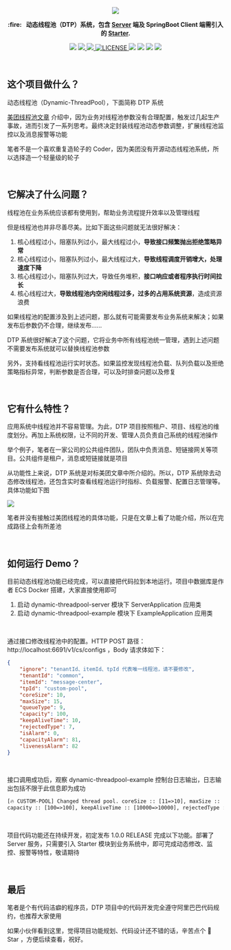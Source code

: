 <div align=center>
	<img src="https://images-machen.oss-cn-beijing.aliyuncs.com/Dynamic-Thread-Pool-Main.jpeg"  />
</div>

<p align="center">
	<strong> :fire: &nbsp; 动态线程池（DTP）系统，包含 <a href="https://github.com/longtai94/dynamic-threadpool/tree/develop/dynamic-threadpool-server">Server</a> 端及 SpringBoot Client 端需引入的 <a href="https://github.com/longtai94/dynamic-threadpool/tree/develop/dynamic-threadpool-spring-boot-starter">Starter</a>.</strong>
</p>
<p align="center">


<img src="https://img.shields.io/badge/Author-龙台-blue.svg" />

<a target="_blank" href="http://mp.weixin.qq.com/s?__biz=Mzg4NDU0Mjk5OQ==&mid=100007311&idx=1&sn=d325c1a509d6ee89469a1134ac0a8cf5&chksm=4fb7c6f778c04fe111e9cf52723675b8e8cbbbf9e848741a5d9c20620ff6c778b6613e021a34&scene=18#wechat_redirect">
     <img src="https://img.shields.io/badge/公众号-龙台 blog-yellow.svg" />
</a>

<a target="_blank" href="https://github.com/longtai94/dynamic-threadpool">
     <img src="https://img.shields.io/badge/⭐-github-orange.svg" />
</a>

<a href="https://github.com/longtai94/dynamic-threadpool/blob/develop/LICENSE">
    <img src="https://img.shields.io/github/license/longtai94/dynamic-threadpool?color=42b883&style=flat-square" alt="LICENSE">
</a>

<img src="https://img.shields.io/badge/JDK-1.8+-green?logo=appveyor" />

<img src="https://tokei.rs/b1/github/longtai94/dynamic-threadpool?category=lines" />
	
<img src="https://img.shields.io/badge/release-v0.2.0-violet.svg" />

<img src="https://img.shields.io/github/stars/longtai94/dynamic-threadpool.svg" />

</p>

<br/>

## 这个项目做什么？

动态线程池（Dynamic-ThreadPool），下面简称 DTP 系统

[美团线程池文章](https://tech.meituan.com/2020/04/02/java-pooling-pratice-in-meituan.html) 介绍中，因为业务对线程池参数没有合理配置，触发过几起生产事故，进而引发了一系列思考。最终决定封装线程池动态参数调整，扩展线程池监控以及消息报警等功能

笔者不是一个喜欢重复造轮子的 Coder，因为美团没有开源动态线程池系统，所以选择造一个轻量级的轮子

<br/>

## 它解决了什么问题？

线程池在业务系统应该都有使用到，帮助业务流程提升效率以及管理线程

但是线程池也并非尽善尽美。比如下面这些问题就无法很好解决：

1. 核心线程过小，阻塞队列过小，最大线程过小，**导致接口频繁抛出拒绝策略异常**
2. 核心线程过小，阻塞队列过小，最大线程过大，**导致线程调度开销增大，处理速度下降**
3. 核心线程过小，阻塞队列过大，导致任务堆积，**接口响应或者程序执行时间拉长**
4. 核心线程过大，**导致线程池内空闲线程过多，过多的占用系统资源**，造成资源浪费

如果线程池的配置涉及到上述问题，那么就有可能需要发布业务系统来解决；如果发布后参数仍不合理，继续发布......

DTP 系统很好解决了这个问题，它将业务中所有线程池统一管理，遇到上述问题不需要发布系统就可以替换线程池参数

另外，支持看线程池运行实时状态。如果监控发现线程池负载、队列负载以及拒绝策略指标异常，判断参数是否合理，可以及时排查问题以及修复



<br/>

##  它有什么特性？

应用系统中线程池并不容易管理。为此，DTP 项目按照租户、项目、线程池的维度划分。再加上系统权限，让不同的开发、管理人员负责自己系统的线程池操作

举个例子，笔者在一家公司的公共组件团队，团队中负责消息、短链接网关等项目。公共组件是租户，消息或短链接就是项目

从功能性上来说，DTP 系统是对标美团文章中所介绍的。所以，DTP 系统除去动态修改线程池，还包含实时查看线程池运行时指标、负载报警、配置日志管理等。具体功能如下图

![](https://images-machen.oss-cn-beijing.aliyuncs.com/image-20210807134946141.png)



笔者并没有接触过美团线程池的具体功能，只是在文章上看了功能介绍，所以在完成路径上会有所差池



<br/>

## 如何运行 Demo？

目前动态线程池功能已经完成，可以直接把代码拉到本地运行。项目中数据库是作者 ECS Docker 搭建，大家直接使用即可

1. 启动 dynamic-threadpool-server 模块下 ServerApplication 应用类
2. 启动 dynamic-threadpool-example 模块下 ExampleApplication 应用类



<br/>

通过接口修改线程池中的配置。HTTP POST 路径：http://localhost:6691/v1/cs/configs ，Body 请求体如下：

```json
{
    "ignore": "tenantId、itemId、tpId 代表唯一线程池，请不要修改",
    "tenantId": "common",
    "itemId": "message-center",
    "tpId": "custom-pool",
    "coreSize": 10,
    "maxSize": 15,
    "queueType": 9,
    "capacity": 100,
    "keepAliveTime": 10,
    "rejectedType": 7,
    "isAlarm": 0,
    "capacityAlarm": 81,
    "livenessAlarm": 82
}
```

<br/>


接口调用成功后，观察 dynamic-threadpool-example 控制台日志输出，日志输出包括不限于此信息即为成功

```tex
[🔥 CUSTOM-POOL] Changed thread pool. coreSize :: [11=>10], maxSize :: [15=>15], queueType :: [9=>9]
capacity :: [100=>100], keepAliveTime :: [10000=>10000], rejectedType :: [7=>7]
```

<br/>

项目代码功能还在持续开发，初定发布 1.0.0 RELEASE 完成以下功能。部署了 Server 服务，只需要引入 Starter 模块到业务系统中，即可完成动态修改、监控、报警等特性，敬请期待

<br/>

## 最后

笔者是个有代码洁癖的程序员，DTP 项目中的代码开发完全遵守阿里巴巴代码规约，也推荐大家使用

如果小伙伴看到这里，觉得项目功能规划、代码设计还不错的话，辛苦点个 🚀 Star ，方便后续查看，祝好。
